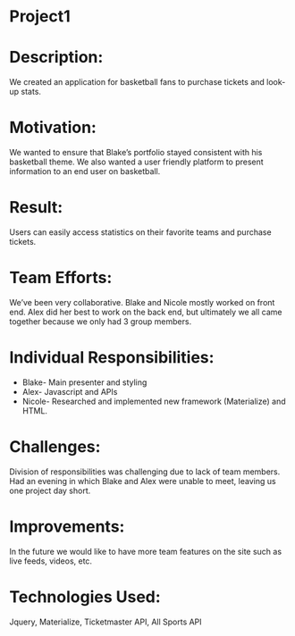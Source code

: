 # Project1

# Description: 
We created an application for basketball fans to purchase tickets and look-up stats. 
# Motivation: 
We wanted to ensure that Blake’s portfolio stayed consistent with his basketball theme. We also wanted a user friendly platform to present information to an end user on basketball. 
# Result: 
Users can easily access statistics on their favorite teams and purchase tickets. 
# Team Efforts: 
We’ve been very collaborative. Blake and Nicole mostly worked on front end. Alex did her best to work on the back end, but ultimately we all came together because we only had 3 group members. 
# Individual Responsibilities: 
* Blake- Main presenter and styling 
* Alex- Javascript and APIs
* Nicole- Researched and implemented new framework (Materialize) and HTML. 
# Challenges: 
Division of responsibilities was challenging due to lack of team members. Had an evening in which Blake and Alex were unable to meet, leaving us one project day short. 
# Improvements: 
In the future we would like to have more team features on the site such as live feeds, videos, etc. 
# Technologies Used: 
Jquery, Materialize, Ticketmaster API, All Sports API
